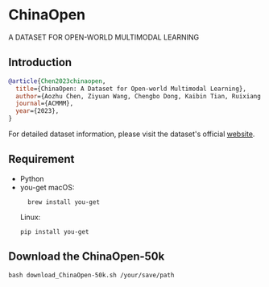 # ChinaOpen
A DATASET FOR OPEN-WORLD MULTIMODAL LEARNING

## Introduction

<!-- [DATASET] -->

```BibTeX
@article{Chen2023chinaopen,
  title={ChinaOpen: A Dataset for Open-world Multimodal Learning},
  author={Aozhu Chen, Ziyuan Wang, Chengbo Dong, Kaibin Tian, Ruixiang Zhao, Xun Liang, Zhanhui Kang, Xirong Li},
  journal={ACMMM},
  year={2023},
}
```
For detailed dataset information, please visit the dataset's official [website](https://ruc-aimc-lab.github.io/ChinaOpen/).  

## Requirement
- Python  
- you-get
   macOS:  
  ```shell
    brew install you-get
  ```
   Linux:  
  ```shell
  pip install you-get
  ```

##  Download the ChinaOpen-50k

```shell
bash download_ChinaOpen-50k.sh /your/save/path
```

